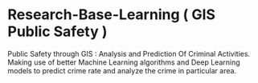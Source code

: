 # Research-Base-Learning ( GIS Public Safety )

Public Safety through GIS : Analysis and Prediction Of Criminal Activities.
Making use of better Machine Learning algorithms and Deep Learning models to predict crime rate and analyze the crime in particular area. 
